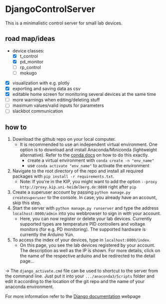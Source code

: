 # DjangoControlServer
This is a minimalistic control server for small lab devices.

## road map/ideas
- device classes:
	- [x] t_control
	- [x] pd_monitor
	- [ ] rp_control
	- [ ] mokugo
- [x] visualization with e.g. plotly
- [x] exporting and saving data as csv
- [x] editable home screen for monitoring several devices at the same time
- [ ] more warnings when editing/deleting stuff
- [ ] maximum values/valid inputs for parameters
- [ ] slackbot communication

## how to 
1. Download the github repo on your local computer.
	- It is recommended to use an independent virtual environment. One option is to download and install Anaconda/Miniconda (lightweight alternative). Refer to the [conda docs](https://docs.anaconda.com/anaconda/install/index.html) on how to do this exactly.
		* create a virtual environment with `conda create -n "env_name"`
		* use `conda activate "env_name"` to activate the environment 
2. Navigate to the root directory of the repo and install all required packages with `pip install -r requirements.txt`.
	- Note: If you're in the KIP, you might want to add the option `--proxy http://proxy.kip.uni-heidelberg.de:8080` right after `pip`
3. Create a superuser account by passing `python manage.py createsuperuser` to the console. In case, you already have an account, skip this step.
4. Start the server with `python manage.py runserver` and type the address `localhost:8000/admin` into you webbrowser to sign in with your account.
	- Here, you can now register or delete your lab devices. Currently supported types are temperature PID controllers and voltage monitors (for e.g. PD monitoring). The supported hardware is currently the Arduino Yún.
5. To access the index of your devices, type in `localhost:8000/index`.
	- On this page, you see the lab devices registered by your account. The description as well as the IP is shown. For more details, click on the name of the respective arduino and be redirected to the detail page... 


-> The `django_activate.cmd` file can be used to shortcut to the server from the command line. Just put it into your `.../anaconda3/Scripts` folder and edit it according to the location of the git repo and the name of your anaconda environment.

For more information refer to the [Django documentation](https://docs.djangoproject.com/en/3.2/) webpage 
